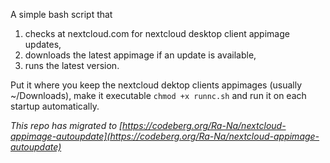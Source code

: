 A simple bash script that

1. checks at nextcloud.com for nextcloud desktop client appimage updates,
2. downloads the latest appimage if an update is available,
3. runs the latest version.

Put it where you keep the nextcloud dektop clients appimages 
(usually ~/Downloads), make it executable `chmod +x runnc.sh` 
and run it on each startup automatically.


*This repo has migrated to [https://codeberg.org/Ra-Na/nextcloud-appimage-autoupdate](https://codeberg.org/Ra-Na/nextcloud-appimage-autoupdate)*
